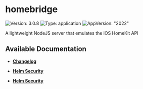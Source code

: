 # homebridge

![Version: 3.0.8](https://img.shields.io/badge/Version-3.0.8-informational?style=flat-square) ![Type: application](https://img.shields.io/badge/Type-application-informational?style=flat-square) ![AppVersion: "2022"](https://img.shields.io/badge/AppVersion-"2022"-informational?style=flat-square)

A lightweight NodeJS server that emulates the iOS HomeKit API

## Available Documentation

- [**Changelog**](CHANGELOG)

- [**Helm Security**](container-security)

- [**Helm Security**](helm-security)

